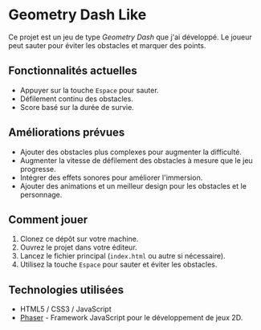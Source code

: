 # Geometry Dash Like

Ce projet est un jeu de type _Geometry Dash_ que j'ai développé. Le joueur peut sauter pour éviter les obstacles et marquer des points.

## Fonctionnalités actuelles

- Appuyer sur la touche `Espace` pour sauter.
- Défilement continu des obstacles.
- Score basé sur la durée de survie.

## Améliorations prévues

- Ajouter des obstacles plus complexes pour augmenter la difficulté.
- Augmenter la vitesse de défilement des obstacles à mesure que le jeu progresse.
- Intégrer des effets sonores pour améliorer l'immersion.
- Ajouter des animations et un meilleur design pour les obstacles et le personnage.

## Comment jouer

1. Clonez ce dépôt sur votre machine.
2. Ouvrez le projet dans votre éditeur.
3. Lancez le fichier principal (`index.html` ou autre si nécessaire).
4. Utilisez la touche `Espace` pour sauter et éviter les obstacles.

## Technologies utilisées

- HTML5 / CSS3 / JavaScript
- [Phaser](https://phaser.io/) - Framework JavaScript pour le développement de jeux 2D.

